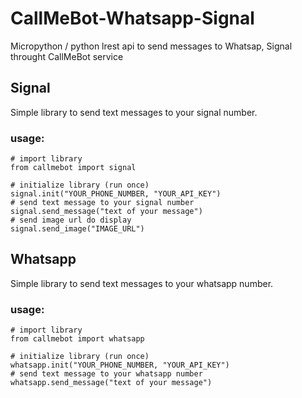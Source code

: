 # CallMeBot-Whatsapp-Signal
Micropython / python lrest api to send messages to Whatsap, Signal throught CallMeBot service

## Signal
Simple library to send text messages to your signal number.

### usage:
```
# import library
from callmebot import signal

# initialize library (run once)
signal.init("YOUR_PHONE_NUMBER, "YOUR_API_KEY")
# send text message to your signal number
signal.send_message("text of your message")
# send image url do display
signal.send_image("IMAGE_URL")
```


## Whatsapp
Simple library to send text messages to your whatsapp number.

### usage:
```
# import library
from callmebot import whatsapp

# initialize library (run once)
whatsapp.init("YOUR_PHONE_NUMBER, "YOUR_API_KEY")
# send text message to your whatsapp number
whatsapp.send_message("text of your message")
```
